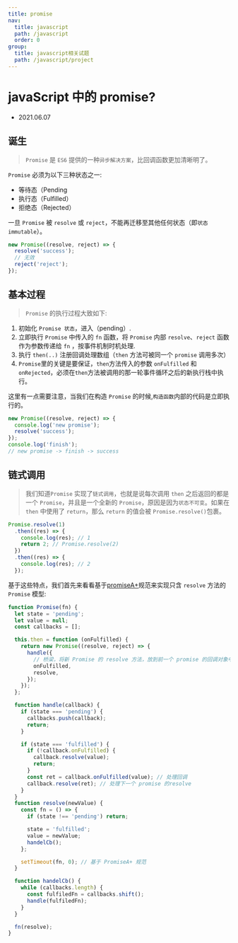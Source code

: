 ```yaml
---
title: promise
nav:
  title: javascript
  path: /javascript
  order: 0
group:
  title: javascript相关试题
  path: /javascript/project
---
```


# javaScript 中的 promise?

- 2021.06.07

## 诞生

> `Promise` 是 `ES6` 提供的一种`异步解决方案`，比回调函数更加清晰明了。

`Promise` 必须为以下三种状态之一:

- 等待态（Pending
- 执行态（Fulfilled）
- 拒绝态（Rejected）

一旦 `Promise` 被 `resolve` 或 `reject`，不能再迁移至其他任何状态（即`状态 immutable`）。

```js
new Promise((resolve, reject) => {
  resolve('success');
  // 无效
  reject('reject');
});
```

## 基本过程

> `Promise` 的执行过程大致如下:

1. 初始化 `Promise 状态`，进入（pending）.
2. 立即执行 `Promise` 中传入的 `fn` 函数，将 `Promise` 内部 `resolve`、`reject` 函数作为参数传递给 `fn` ，按事件机制时机处理.
3. 执行 `then(..)` 注册回调处理数组（`then` 方法可被同一个 `promise` 调用多次）
4. `Promise`里的关键是要保证，`then`方法传入的参数 `onFulfilled` 和 `onRejected`，必须在`then`方法被调用的那一轮事件循环之后的新执行栈中执行。

这里有一点需要注意，当我们在构造 `Promise` 的时候,`构造函数`内部的代码是立即执行的。

```js
new Promise((resolve, reject) => {
  console.log('new promise');
  resolve('success');
});
console.log('finish');
// new promise -> finish -> success
```

## 链式调用

> 我们知道`Promise` 实现了`链式调用`，也就是说每次调用 `then` 之后返回的都是一个 `Promise`，并且是一个全新的 `Promise`，原因是因为`状态不可变`。如果在 `then` 中使用了 `return`，那么 `return` 的值会被 `Promise.resolve()`包裹。

```js
Promise.resolve(1)
  .then((res) => {
    console.log(res); // 1
    return 2; // Promise.resolve(2)
  })
  .then((res) => {
    console.log(res); // 2
  });
```

基于这些特点，我们首先来看看基于[promiseA+](https://promisesaplus.com/)规范来实现只含 `resolve` 方法的 `Promise` 模型:

```js
function Promise(fn) {
  let state = 'pending';
  let value = null;
  const callbacks = [];

  this.then = function (onFulfilled) {
    return new Promise((resolve, reject) => {
      handle({
        // 桥梁，将新 Promise 的 resolve 方法，放到前一个 promise 的回调对象中
        onFulfilled,
        resolve,
      });
    });
  };

  function handle(callback) {
    if (state === 'pending') {
      callbacks.push(callback);
      return;
    }

    if (state === 'fulfilled') {
      if (!callback.onFulfilled) {
        callback.resolve(value);
        return;
      }
      const ret = callback.onFulfilled(value); // 处理回调
      callback.resolve(ret); // 处理下一个 promise 的resolve
    }
  }
  function resolve(newValue) {
    const fn = () => {
      if (state !== 'pending') return;

      state = 'fulfilled';
      value = newValue;
      handelCb();
    };

    setTimeout(fn, 0); // 基于 PromiseA+ 规范
  }

  function handelCb() {
    while (callbacks.length) {
      const fulfiledFn = callbacks.shift();
      handle(fulfiledFn);
    }
  }

  fn(resolve);
}
```
